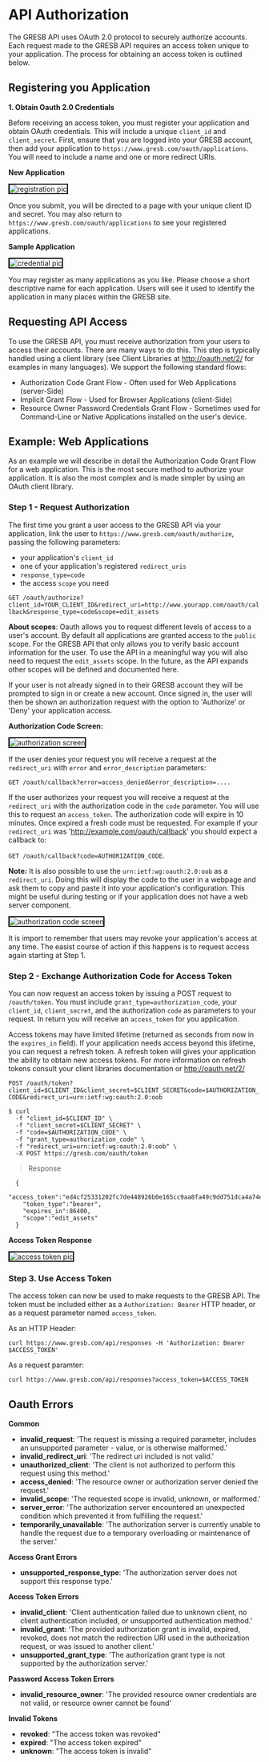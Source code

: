 # API Authorization

The GRESB API uses OAuth 2.0 protocol to securely authorize accounts. Each request made to the GRESB API requires an access token unique to your application. The process for obtaining an access token is outlined below.


## Registering you Application

**1. Obtain Oauth 2.0 Credentials**

Before receiving an access token, you must register your application and obtain OAuth credentials.  This will include a unique `client_id` and `client_secret`.  First, ensure that you are logged into your GRESB account, then add your application to `https://www.gresb.com/oauth/applications`.  You will need to include a name and one or more redirect URIs.

**New Application**

<img src="images/oauth_pictures/register.png" alt="registration pic" style="border:2px solid black">

Once you submit, you will be directed to a page with your unique client ID and secret. You may also return to `https://www.gresb.com/oauth/applications` to see your registered applications.

**Sample Application**

<img src="images/oauth_pictures/credential.png" alt="credential pic" style="border:2px solid black">

You may register as many applications as you like. Please choose a short descriptive name for each application. Users will see it used to identify the application in many places within the GRESB site.

## Requesting API Access

To use the GRESB API, you must receive authorization from your users to access their accounts.  There are many ways to do this.  This step is typically handled using a client library (see Client Libraries at <a href='http://oauth.net/2/'>http://oauth.net/2/</a> for examples in many languages). We support the following standard flows:

* Authorization Code Grant Flow - Often used for Web Applications (server-Side)
* Implicit Grant Flow - Used for Browser Applications (client-Side)
* Resource Owner Password Credentials Grant Flow - Sometimes used for Command-Line or Native Applications installed on the user's device.


## Example: Web Applications

As an example we will describe in detail the Authorization Code Grant Flow for a web application. This is the most secure method to authorize your application. It is also the most complex and is made simpler by using an OAuth client library.

### Step 1 - Request Authorization

The first time you grant a user access to the GRESB API via your application, link the user to `https://www.gresb.com/oauth/authorize`, passing the following parameters:

* your application's `client_id`
* one of your application's registered `redirect_uris`
* `response_type=code`
* the access `scope` you need

`GET /oauth/authorize?client_id=YOUR_CLIENT_ID&redirect_uri=http://www.yourapp.com/oauth/callback&response_type=code&scope=edit_assets`

**About scopes**: Oauth allows you to request different levels of access to a user's account. By default all applications are granted access to the `public` scope. For the GRESB API that only allows you to verify basic account information for the user. To use the API in a meaningful way you will also need to request the `edit_assets` scope. In the future, as the API expands other scopes will be defined and documented here.

If your user is not already signed in to their GRESB account they will be prompted to sign in or create a new account. Once signed in, the user will then be shown an authorization request with the option to 'Authorize' or 'Deny' your application access.

**Authorization Code Screen:**

<img src="images/oauth_pictures/authorize.png" alt="authorization screen" style="border:2px solid black">

If the user denies your request you will receive a request at the `redirect_uri` with `error` and `error_description` parameters:

`GET /oauth/callback?error=access_denied&error_description=....`

If the user authorizes your request you will receive a request at the `redirect_uri` with the authorization code in the `code` parameter. You will use this to request an `access_token`.  The authorization code will expire in 10 minutes. Once expired a fresh code must be requested. For example if your `redirect_uri` was 'http://example.com/oauth/callback' you should expect a callback to:

`GET /oauth/callback?code=AUTHORIZATION_CODE`.

**Note:** It is also possible to use the `urn:ietf:wg:oauth:2.0:oob` as a `redirect_uri`. Doing this will display the code to the user in a webpage and ask them to copy and paste it into your application's configuration. This might be useful during testing or if your application does not have a web server component.

<img src="images/oauth_pictures/code.png" alt="authorization code screen" style="border:2px solid black">

It is import to remember that users may revoke your application's access at any time. The easist course of action if this happens is to request access again starting at Step 1.

### Step 2 - Exchange Authorization Code for Access Token

You can now request an access token by issuing a POST request to `/oauth/token`.  You must include `grant_type=authorization_code`, your `client_id`, `client_secret`, and the authorization `code` as parameters to your request.  In return you will receive an `access_token` for you application.

Access tokens may have limited lifetime (returned as seconds from now in the `expires_in` field). If your application needs access beyond this lifetime, you can request a refresh token.  A refresh token will gives your application the ability to obtain new access tokens. For more information on refresh tokens consult your client libraries documentation or <a href='http://oauth.net/2/'>http://oauth.net/2/</a>

`POST /oauth/token?client_id=$CLIENT_ID&client_secret=$CLIENT_SECRET&code=$AUTHORIZATION_CODE&redirect_uri=urn:ietf:wg:oauth:2.0:oob`

```shell
$ curl
  -f "client_id=$CLIENT_ID" \
  -f "client_secret=$CLIENT_SECRET" \
  -f "code=$AUTHORIZATION_CODE" \
  -f "grant_type=authorization_code" \
  -f "redirect_uri=urn:ietf:wg:oauth:2.0:oob" \
  -X POST https://gresb.com/oauth/token
```

> Response

```shell
  {
    "access_token":"ed4cf25331202fc7de448926b0e165cc9aa8fa49c9dd751dca4a74e39a6acdf4",
    "token_type":"bearer",
    "expires_in":86400,
    "scope":"edit_assets"
  }
```

**Access Token Response**

<img src="images/oauth_pictures/access.jpg" alt="access token pic" style="border:2px solid black">


### Step 3. Use Access Token

The access token can now be used to make requests to the GRESB API.  The token must be included either as a `Authorization: Bearer` HTTP header, or as a request parameter named `access_token`.

As an HTTP Header:

`curl https://www.gresb.com/api/responses -H 'Authorization: Bearer $ACCESS_TOKEN'`

As a request paramter:

`curl https://www.gresb.com/api/responses?access_token=$ACCESS_TOKEN`


## Oauth Errors

**Common**

* **invalid_request**: 'The request is missing a required parameter, includes an unsupported parameter - value, or is otherwise malformed.'
* **invalid_redirect_uri**: 'The redirect uri included is not valid.'
* **unauthorized_client**: 'The client is not authorized to perform this request using this method.'
* **access_denied**: 'The resource owner or authorization server denied the request.'
* **invalid_scope**: 'The requested scope is invalid, unknown, or malformed.'
* **server_error**: 'The authorization server encountered an unexpected condition which prevented it from fulfilling the request.'
* **temporarily_unavailable**: 'The authorization server is currently unable to handle the request due to a temporary overloading or maintenance of the server.'

**Access Grant Errors**

* **unsupported_response_type**: 'The authorization server does not support this response type.'

**Access Token Errors**

* **invalid_client**: 'Client authentication failed due to unknown client, no client authentication included, or unsupported authentication method.'
* **invalid_grant**: 'The provided authorization grant is invalid, expired, revoked, does not match the redirection URI used in the authorization request, or was issued to another client.'
* **unsupported_grant_type**: 'The authorization grant type is not supported by the authorization server.'

**Password Access Token Errors**

* **invalid_resource_owner**: 'The provided resource owner credentials are not valid, or resource owner cannot be found'

**Invalid Tokens**

* **revoked**: "The access token was revoked"
* **expired**: "The access token expired"
* **unknown**: "The access token is invalid"